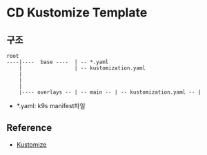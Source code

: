 # CD Kustomize Template

## 구조 
```
root
----|----  base ----  | -- *.yaml
    |                 | -- kustomization.yaml
    |
    |
    |
    |---- overlays -- | -- main -- | -- kustomization.yaml -- |                                   
```
- *.yaml: k9s manifest파일

## Reference
- [Kustomize](https://github.com/kubernetes-sigs/kustomize)
